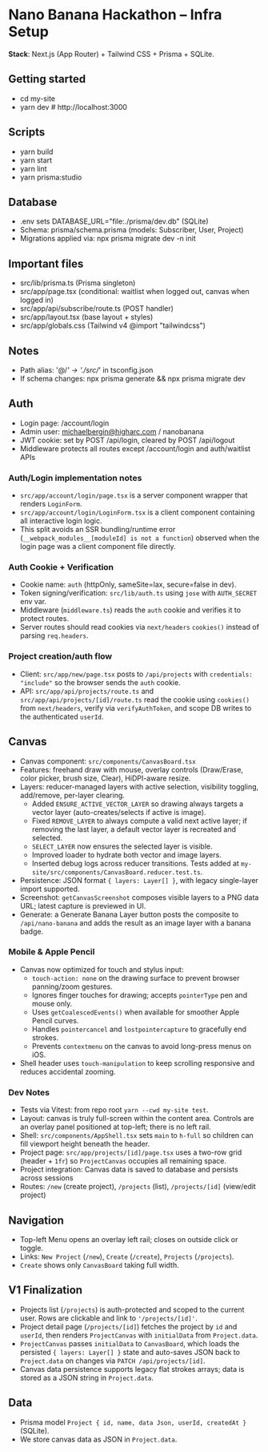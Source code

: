 # Nano Banana Hackathon – Infra Setup

**Stack**: Next.js (App Router) + Tailwind CSS + Prisma + SQLite.

## Getting started

- cd my-site
- yarn dev # http://localhost:3000

## Scripts

- yarn build
- yarn start
- yarn lint
- yarn prisma:studio

## Database

- .env sets DATABASE_URL="file:./prisma/dev.db" (SQLite)
- Schema: prisma/schema.prisma (models: Subscriber, User, Project)
- Migrations applied via: npx prisma migrate dev -n init

## Important files

- src/lib/prisma.ts (Prisma singleton)
- src/app/page.tsx (conditional: waitlist when logged out, canvas when logged in)
- src/app/api/subscribe/route.ts (POST handler)
- src/app/layout.tsx (base layout + styles)
- src/app/globals.css (Tailwind v4 @import "tailwindcss")

## Notes

- Path alias: '@/_' -> './src/_' in tsconfig.json
- If schema changes: npx prisma generate && npx prisma migrate dev

## Auth

- Login page: /account/login
- Admin user: michaelbergin@higharc.com / nanobanana
- JWT cookie: set by POST /api/login, cleared by POST /api/logout
- Middleware protects all routes except /account/login and auth/waitlist APIs

### Auth/Login implementation notes

- `src/app/account/login/page.tsx` is a server component wrapper that renders `LoginForm`.
- `src/app/account/login/LoginForm.tsx` is a client component containing all interactive login logic.
- This split avoids an SSR bundling/runtime error (`__webpack_modules__[moduleId] is not a function`) observed when the login page was a client component file directly.

### Auth Cookie + Verification

- Cookie name: `auth` (httpOnly, sameSite=lax, secure=false in dev).
- Token signing/verification: `src/lib/auth.ts` using `jose` with `AUTH_SECRET` env var.
- Middleware (`middleware.ts`) reads the `auth` cookie and verifies it to protect routes.
- Server routes should read cookies via `next/headers` `cookies()` instead of parsing `req.headers`.

### Project creation/auth flow

- Client: `src/app/new/page.tsx` posts to `/api/projects` with `credentials: "include"` so the browser sends the `auth` cookie.
- API: `src/app/api/projects/route.ts` and `src/app/api/projects/[id]/route.ts` read the cookie using `cookies()` from `next/headers`, verify via `verifyAuthToken`, and scope DB writes to the authenticated `userId`.

## Canvas

- Canvas component: `src/components/CanvasBoard.tsx`
- Features: freehand draw with mouse, overlay controls (Draw/Erase, color picker, brush size, Clear), HiDPI-aware resize.
- Layers: reducer-managed layers with active selection, visibility toggling, add/remove, per-layer clearing.
  - Added `ENSURE_ACTIVE_VECTOR_LAYER` so drawing always targets a vector layer (auto-creates/selects if active is image).
  - Fixed `REMOVE_LAYER` to always compute a valid next active layer; if removing the last layer, a default vector layer is recreated and selected.
  - `SELECT_LAYER` now ensures the selected layer is visible.
  - Improved loader to hydrate both vector and image layers.
  - Inserted debug logs across reducer transitions. Tests added at `my-site/src/components/CanvasBoard.reducer.test.ts`.
- Persistence: JSON format `{ layers: Layer[] }`, with legacy single-layer import supported.
- Screenshot: `getCanvasScreenshot` composes visible layers to a PNG data URL; latest capture is previewed in UI.
- Generate: a Generate Banana Layer button posts the composite to `/api/nano-banana` and adds the result as an image layer with a banana badge.

### Mobile & Apple Pencil

- Canvas now optimized for touch and stylus input:
  - `touch-action: none` on the drawing surface to prevent browser panning/zoom gestures.
  - Ignores finger touches for drawing; accepts `pointerType` pen and mouse only.
  - Uses `getCoalescedEvents()` when available for smoother Apple Pencil curves.
  - Handles `pointercancel` and `lostpointercapture` to gracefully end strokes.
  - Prevents `contextmenu` on the canvas to avoid long-press menus on iOS.
- Shell header uses `touch-manipulation` to keep scrolling responsive and reduces accidental zooming.

### Dev Notes

- Tests via Vitest: from repo root `yarn --cwd my-site test`.
- Layout: canvas is truly full-screen within the content area. Controls are an overlay panel positioned at top-left; there is no left rail.
- Shell: `src/components/AppShell.tsx` sets `main` to `h-full` so children can fill viewport height beneath the header.
- Project page: `src/app/projects/[id]/page.tsx` uses a two-row grid (header + `1fr`) so `ProjectCanvas` occupies all remaining space.
- Project integration: Canvas data is saved to database and persists across sessions
- Routes: `/new` (create project), `/projects` (list), `/projects/[id]` (view/edit project)

## Navigation

- Top-left Menu opens an overlay left rail; closes on outside click or toggle.
- Links: `New Project` (`/new`), `Create` (`/create`), `Projects` (`/projects`).
- `Create` shows only `CanvasBoard` taking full width.

## V1 Finalization

- Projects list (`/projects`) is auth-protected and scoped to the current user. Rows are clickable and link to `'/projects/[id]'`.
- Project detail page (`/projects/[id]`) fetches the project by `id` and `userId`, then renders `ProjectCanvas` with `initialData` from `Project.data`.
- `ProjectCanvas` passes `initialData` to `CanvasBoard`, which loads the persisted `{ layers: Layer[] }` state and auto-saves JSON back to `Project.data` on changes via `PATCH /api/projects/[id]`.
- Canvas data persistence supports legacy flat strokes arrays; data is stored as a JSON string in `Project.data`.

## Data

- Prisma model `Project { id, name, data Json, userId, createdAt }` (SQLite).
- We store canvas data as JSON in `Project.data`.
